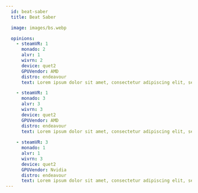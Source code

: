 ```yaml
---
  id: beat-saber
  title: Beat Saber

  image: images/bs.webp

  opinions:
    - steamVR: 1
      monado: 2
      alvr: 1
      wivrn: 2
      device: quet2
      GPUVendor: AMD
      distro: endeavour
      text: Lorem ipsum dolor sit amet, consectetur adipiscing elit, sed do eiusmod tempor incididunt ut labore et dolore magna aliqua. Ut enim ad minim veniam, quis nostrud exercitation ullamco laboris nisi ut aliquip ex ea commodo consequat. Duis aute irure dolor in reprehenderit in voluptate velit esse cillum dolore eu fugiat nulla pariatur. Excepteur sint occaecat cupidatat non proident, sunt in culpa qui officia deserunt mollit anim id est laborum.

    - steamVR: 1
      monado: 3
      alvr: 3
      wivrn: 3
      device: quet2
      GPUVendor: AMD
      distro: endeavour      
      text: Lorem ipsum dolor sit amet, consectetur adipiscing elit, sed do eiusmod tempor incididunt ut labore et dolore magna aliqua. Ut enim ad minim veniam, quis nostrud exercitation ullamco laboris nisi ut aliquip ex ea commodo consequat. Duis aute irure dolor in reprehenderit in voluptate velit esse cillum dolore eu fugiat nulla pariatur. Excepteur sint occaecat cupidatat non proident, sunt in culpa qui officia deserunt mollit anim id est laborum.
    
    - steamVR: 3
      monado: 1
      alvr: 1
      wivrn: 3
      device: quet2
      GPUVendor: Nvidia
      distro: endeavour      
      text: Lorem ipsum dolor sit amet, consectetur adipiscing elit, sed do eiusmod tempor incididunt ut labore et dolore magna aliqua. Ut enim ad minim veniam, quis nostrud exercitation ullamco laboris nisi ut aliquip ex ea commodo consequat. Duis aute irure dolor in reprehenderit in voluptate velit esse cillum dolore eu fugiat nulla pariatur. Excepteur sint occaecat cupidatat non proident, sunt in culpa qui officia deserunt mollit anim id est laborum.          
---
```

